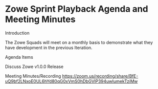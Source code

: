 # Zowe Sprint Playback Agenda and Meeting Minutes

Introduction

The Zowe Squads will meet on a monthly basis to demonstrate what they have development in the previous Iteration.

Agenda Items

Discuss Zowe v1.0.0 Release

Meeting Minutes/Recording
https://zoom.us/recording/share/BfE-uQ9bf2LNxoE0UL6hYd80qG0xVmS0hDbGVlP394uwIumekTziMw
